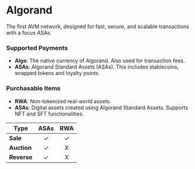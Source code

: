 # Algorand
The first AVM network, designed for fast, secure, and scalable transactions with a focus ASAs.

### Supported Payments

- **Algo**: The native currency of Algorand. Also used for transaction fees.
- **ASAs**: Algorand Standard Assets (ASAs). This includes stablecoins, wrapped tokens and loyalty points.

### Purchasable Items 

- **RWA**: Non-tokenized real-world assets.
- **ASAs**: Digital assets created using Algorand Standard Assets. Supports NFT and SFT functionalities.

| Type        | ASAs               | RWA               |
|------------------|-------------------|-------------------|
| **Sale**         | <center>✓</center> | <center>✓</center> |
| **Auction**      | <center>✓</center> | <center>X</center> |
| **Reverse**      | <center>✓</center> | <center>X</center> |

